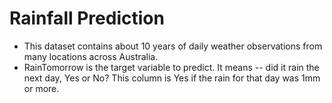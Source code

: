 # Rainfall Prediction

* This dataset contains about 10 years of daily weather observations from many locations across Australia.
* RainTomorrow is the target variable to predict. It means -- did it rain the next day, Yes or No? This column is Yes if the rain for that day was 1mm or more.
